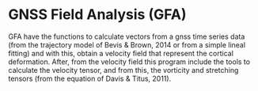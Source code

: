 # GNSS Field Analysis (GFA)

GFA have the functions to calculate vectors from a gnss time series data (from the trajectory model of Bevis & Brown, 2014 or from a simple lineal fitting) and with this, obtain a velocity field that represent the cortical deformation. After, from the velocity field this program include the tools to calculate the velocity tensor, and from this, the vorticity and stretching tensors (from the equation of Davis & Titus, 2011).
